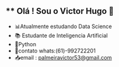 ## ** Olá ! Sou o Victor Hugo 👋
- 📊Atualmente estudando Data Science 
- 📚 Estudante de Inteligencia Artificial
- 🐍Python
- 📱contato whats:(61)-992722201
- 📥email : palmeiravictor53@gmail.com
  
